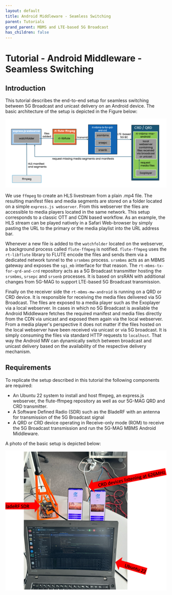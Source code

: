 ```yaml
---
layout: default
title: Android Middleware - Seamless Switching
parent: Tutorials
grand_parent: MBMS and LTE-based 5G Broadcast
has_children: false
---
```


# Tutorial - Android Middleware - Seamless Switching

## Introduction

This tutorial describes the end-to-end setup for seamless switching between 5G Broadcast and unicast delivery on an
Android device. The basic architecture of the setup is depicted in the Figure below:

![Android Seamless Switching](../../../assets/images/5gbc/android-seamless-switching-architecture.png)

We use `ffmpeg` to create an HLS livestream from a plain .mp4 file. The resulting manifest files and media segments are
stored on a folder located on a simple `express.js webserver`. From this webserver the files are accessible to media
players
located in the same network. This setup corresponds to a classic OTT and CDN based workflow. As an example, the HLS
stream can be played natively in a Safari Web-browser by simply pasting the URL to the primary or the media playlist
into the URL address bar.

Whenever a new file is added to the `watchfolder` located on the webserver, a background process called `flute-ffmpeg`
is
notified. `flute-ffmpeg` uses the `rt-libflute` library to FLUTE encode the files and sends them via a dedicated network
tunnel to the `srsmbms` process. `srsmbms` acts as an MBMS gateway and exposes the `sgi_mb` interface for that reason.
The `rt-mbms-tx-for-qrd-and-crd` repository acts as a 5G Broadcast transmitter hosting the `srsmbms`, `srsepc`
and `srsenb` processes. It is based on srsRAN with additional changes from 5G-MAG to support LTE-based 5G Broadcast
transmission.

Finally on the receiver side the `rt-mbms-mw-android` is running on a QRD or CRD device. It is responsible for receiving
the media files delivered via 5G Broadcast. The files are exposed to a media player such as the Exoplayer via a local
webserver. In cases in which no 5G Broadcast is available the Android Middleware fetches the required manifest and media
files directly from the CDN via unicast and exposed them again via the local webserver. From a media player's
perspective it does not matter if the files hosted on the local webserver have been received via unicast or via 5G
broadcast. It is simply consuming the files via standard HTTP requests to `localhost`. That way the Android MW can
dynamically switch between broadcast and unicast delivery based on the availability of the respective delivery
mechanism.

## Requirements

To replicate the setup described in this tutorial the following components are required:

* An Ubuntu 22 system to install and host ffmpeg, an express.js webserver, the flute-ffmpeg repository as well as our
  5G-MAG QRD and CRD transmitter.
* A Software Defined Radio (SDR) such as the BladeRF with an antenna for transmission of the 5G Broadcast signal
* A QRD or CRD device operating in Receive-only mode (ROM) to receive the 5G Broadcast transmission and run the 5G-MAG
  MBMS Android Middleware.

A photo of the basic setup is depicted below:

![Basic Setup](../../../assets/images/5gbc/5gbc-basic-setup.png)



